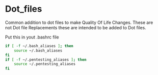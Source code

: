 # Dot_files
Common addition to dot files to make Quality Of Life Changes.
These are not Dot file Replacements these are intended to be added to Dot files.

Put this in yout .bashrc file
```bash
if [ -f ~/.bash_aliases ]; then
    source ~/.bash_aliases
fi
if [ -f ~/.pentesting_aliases ]; then
    source ~/.pentesting_aliases
fi
```
